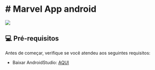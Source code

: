 # # Marvel App android
<!---Esses são exemplos. Veja https://shields.io para outras pessoas ou para personalizar este conjunto de escudos. Você pode querer incluir dependências, status do projeto e informações de licença aqui--->
<div>
  <a href="https://https://github.com/botaoap/marvel_app_android">
  <img src="https://img.shields.io/github/repo-size/botaoap/marvel_app_android">
  </a>
</div>

## 💻 Pré-requisitos

Antes de começar, verifique se você atendeu aos seguintes requisitos:
<!---Estes são apenas requisitos de exemplo. Adicionar, duplicar ou remover conforme necessário--->
* Baixar AndroidStudio: [AQUI](https://developer.android.com/studio)
